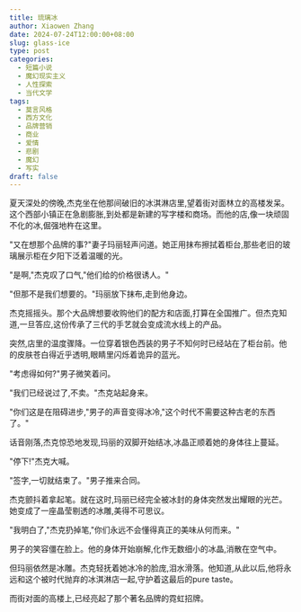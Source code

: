 ```yaml
---
title: 琉璃冰
author: Xiaowen Zhang
date: 2024-07-24T12:00:00+08:00
slug: glass-ice
type: post
categories:
  - 短篇小说
  - 魔幻现实主义
  - 人性探索
  - 当代文学
tags:
  - 莫言风格
  - 西方文化
  - 品牌营销
  - 商业
  - 爱情
  - 悲剧
  - 魔幻
  - 写实
draft: false
---
```


夏天深处的傍晚,杰克坐在他那间破旧的冰淇淋店里,望着街对面林立的高楼发呆。这个西部小镇正在急剧膨胀,到处都是新建的写字楼和商场。而他的店,像一块顽固不化的冰,倔强地杵在这里。

"又在想那个品牌的事?"妻子玛丽轻声问道。她正用抹布擦拭着柜台,那些老旧的玻璃展示柜在夕阳下泛着温暖的光。

"是啊,"杰克叹了口气,"他们给的价格很诱人。"

"但那不是我们想要的。"玛丽放下抹布,走到他身边。

杰克摇摇头。那个大品牌想要收购他们的配方和店面,打算在全国推广。但杰克知道,一旦答应,这份传承了三代的手艺就会变成流水线上的产品。

突然,店里的温度骤降。一位穿着银色西装的男子不知何时已经站在了柜台前。他的皮肤苍白得近乎透明,眼睛里闪烁着诡异的蓝光。

"考虑得如何?"男子微笑着问。

"我们已经说过了,不卖。"杰克站起身来。

"你们这是在阻碍进步,"男子的声音变得冰冷,"这个时代不需要这种古老的东西了。"

话音刚落,杰克惊恐地发现,玛丽的双脚开始结冰,冰晶正顺着她的身体往上蔓延。

"停下!"杰克大喊。

"签字,一切就结束了。"男子推来合同。

杰克颤抖着拿起笔。就在这时,玛丽已经完全被冰封的身体突然发出耀眼的光芒。她变成了一座晶莹剔透的冰雕,美得不可思议。

"我明白了,"杰克扔掉笔,"你们永远不会懂得真正的美味从何而来。"

男子的笑容僵在脸上。他的身体开始崩解,化作无数细小的冰晶,消散在空气中。

但玛丽依然是冰雕。杰克轻抚着她冰冷的脸庞,泪水滑落。他知道,从此以后,他将永远和这个被时代抛弃的冰淇淋店一起,守护着这最后的pure taste。

而街对面的高楼上,已经亮起了那个著名品牌的霓虹招牌。